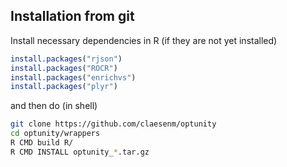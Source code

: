 Installation from git
--------------------

Install necessary dependencies in R (if they are not yet installed)
```R
install.packages("rjson")
install.packages("ROCR")
install.packages("enrichvs")
install.packages("plyr")
```
and then do (in shell)
```bash
git clone https://github.com/claesenm/optunity
cd optunity/wrappers
R CMD build R/
R CMD INSTALL optunity_*.tar.gz
```


